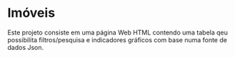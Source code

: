 # Imóveis
Este projeto consiste em uma página Web HTML contendo uma tabela qeu possibilita filtros/pesquisa e indicadores gráficos com base numa fonte de dados Json.


